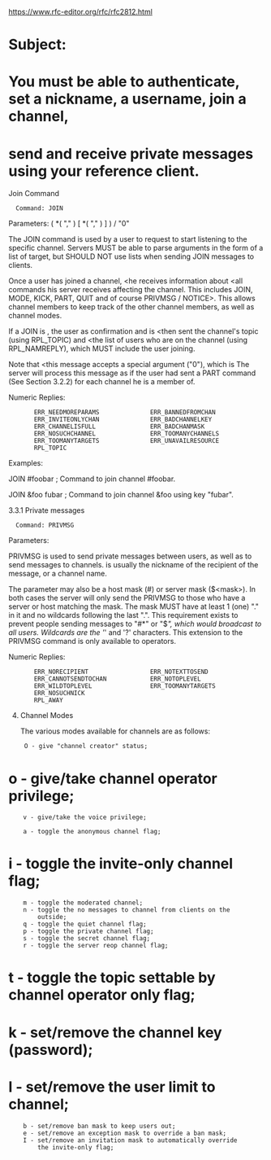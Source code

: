 https://www.rfc-editor.org/rfc/rfc2812.html

# Subject:
# You must be able to authenticate, set a nickname, a username, join a channel,
# send and receive private messages using your reference client.


Join Command

      Command: JOIN
   Parameters: ( <channel> *( "," <channel> ) [ <key> *( "," <key> ) ] )
               / "0"

   The JOIN command is used by a user to request to start listening to
   the specific channel.  Servers MUST be able to parse arguments in the
   form of a list of target, but SHOULD NOT use lists when sending JOIN
   messages to clients.

   Once a user has joined a channel, <he receives information about
   <all commands his server receives affecting the channel.  This
   includes JOIN, MODE, KICK, PART, QUIT and of course PRIVMSG / NOTICE>.
   This allows channel members to keep track of the other channel
   members, as well as channel modes.

   If a JOIN is <successful>, the user <receives a JOIN message> as
   confirmation and is <then sent the channel's topic (using RPL_TOPIC) and
   <the list of users who are on the channel (using RPL_NAMREPLY), which
   MUST include the user joining.

   Note that <this message accepts a special argument ("0"), which is
   <a special request to leave all channels the user is currently a member
   of.>  The server will process this message as if the user had sent
   a PART command (See Section 3.2.2) for each channel he is a member
   of.

   Numeric Replies:

           ERR_NEEDMOREPARAMS              ERR_BANNEDFROMCHAN
           ERR_INVITEONLYCHAN              ERR_BADCHANNELKEY
           ERR_CHANNELISFULL               ERR_BADCHANMASK
           ERR_NOSUCHCHANNEL               ERR_TOOMANYCHANNELS
           ERR_TOOMANYTARGETS              ERR_UNAVAILRESOURCE
           RPL_TOPIC

   Examples:

   JOIN #foobar                    ; Command to join channel #foobar.

   JOIN &foo fubar                 ; Command to join channel &foo using
                                   key "fubar".






<PRIVMSG>

3.3.1 Private messages

      Command: PRIVMSG
   Parameters: <msgtarget> <text to be sent>

   PRIVMSG is used to send private messages between users, as well as to
   send messages to channels.  <msgtarget> is usually the nickname of
   the recipient of the message, or a channel name.

   The <msgtarget> parameter may also be a host mask (#<mask>) or server
   mask ($<mask>).  In both cases the server will only send the PRIVMSG
   to those who have a server or host matching the mask.  The mask MUST
   have at least 1 (one) "." in it and no wildcards following the last
   ".".  This requirement exists to prevent people sending messages to
   "#*" or "$*", which would broadcast to all users.  Wildcards are the
   '*' and '?'  characters.  This extension to the PRIVMSG command is
   only available to operators.

   Numeric Replies:

           ERR_NORECIPIENT                 ERR_NOTEXTTOSEND
           ERR_CANNOTSENDTOCHAN            ERR_NOTOPLEVEL
           ERR_WILDTOPLEVEL                ERR_TOOMANYTARGETS
           ERR_NOSUCHNICK
           RPL_AWAY


4. Channel Modes

   The various modes available for channels are as follows:

        O - give "channel creator" status;
#        o - give/take channel operator privilege;
        v - give/take the voice privilege;

        a - toggle the anonymous channel flag;
#        i - toggle the invite-only channel flag;
        m - toggle the moderated channel;
        n - toggle the no messages to channel from clients on the
            outside;
        q - toggle the quiet channel flag;
        p - toggle the private channel flag;
        s - toggle the secret channel flag;
        r - toggle the server reop channel flag;
#        t - toggle the topic settable by channel operator only flag;

#        k - set/remove the channel key (password);
#        l - set/remove the user limit to channel;

        b - set/remove ban mask to keep users out;
        e - set/remove an exception mask to override a ban mask;
        I - set/remove an invitation mask to automatically override
            the invite-only flag;
